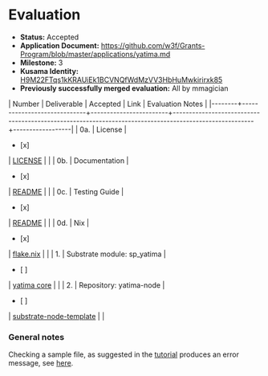 # Evaluation

* **Status:** Accepted
* **Application Document:** https://github.com/w3f/Grants-Program/blob/master/applications/yatima.md
* **Milestone:** 3
* **Kusama Identity:** [H9M22FTqs1kKRAUiEk1BCVNQfWdMzVV3HbHuMwkirirxk85](https://polkascan.io/pre/kusama/account/H9M22FTqs1kKRAUiEk1BCVNQfWdMzVV3HbHuMwkirirxk85)
* **Previously successfully merged evaluation:** All by mmagician

| Number | Deliverable                 | Accepted               | Link                                                                                                  | Evaluation Notes |
|--------+-----------------------------+------------------------+-------------------------------------------------------------------------------------------------------+------------------|
| 0a.    | License                     | <ul><li>[x] </li></ul> | [LICENSE](https://github.com/yatima-inc/sp-im/blob/main/LICENSE)                                      |                  |
| 0b.    | Documentation               | <ul><li>[x] </li></ul> | [README](https://github.com/yatima-inc/yatima/blob/main/README.md)                                    |                  |
| 0c.    | Testing Guide               | <ul><li>[x] </li></ul> | [README](https://github.com/yatima-inc/yatima/blob/main/README.md)                                    |                  |
| 0d.    | Nix                         | <ul><li>[x] </li></ul> | [flake.nix](https://github.com/yatima-inc/yatima/blob/main/yatima.nix)                                |                  |
| 1.     | Substrate module: sp_yatima | <ul><li>[ ] </li></ul> | [yatima core](https://github.com/yatima-inc/yatima)                                                   |                  |
| 2.     | Repository: yatima-node     | <ul><li>[ ] </li></ul> | [substrate-node-template](https://github.com/yatima-inc/substrate-node-template/tree/yatima-tutorial) |                  |

### General notes

Checking a sample file, as suggested in the [tutorial](https://github.com/yatima-inc/yatima/blob/main/substrate-tutorial.md#theorem-prover) produces an error message, see [here](../support_docs/yatima-3-bool-error.log).
